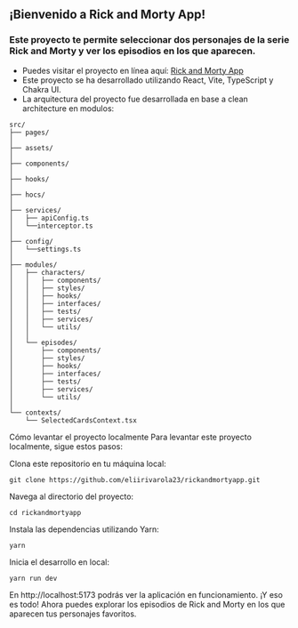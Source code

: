 ## ¡Bienvenido a Rick and Morty App!

### Este proyecto te permite seleccionar dos personajes de la serie Rick and Morty y ver los episodios en los que aparecen.

- Puedes visitar el proyecto en línea aquí: [Rick and Morty App](https://rickandmortydev.vercel.app/)
- Este proyecto se ha desarrollado utilizando React, Vite, TypeScript y Chakra UI.
- La arquitectura del proyecto fue desarrollada en base a clean architecture en modulos:

```
src/
├── pages/
│
├── assets/
│
├── components/
│
├── hooks/
│
├── hocs/
│
├── services/
│   ├── apiConfig.ts
│   └──interceptor.ts
│
├── config/
│   └──settings.ts
│
├── modules/
│   ├── characters/
│   │   ├── components/
│   │   ├── styles/
│   │   ├── hooks/
│   │   ├── interfaces/
│   │   ├── tests/
│   │   ├── services/
│   │   └── utils/
│   │
│   └── episodes/
│       ├── components/
│       ├── styles/
│       ├── hooks/
│       ├── interfaces/
│       ├── tests/
│       ├── services/
│       └── utils/
│
└── contexts/
    └── SelectedCardsContext.tsx

```

Cómo levantar el proyecto localmente Para levantar este proyecto localmente, sigue estos pasos:

Clona este repositorio en tu máquina local:

```
git clone https://github.com/eliirivarola23/rickandmortyapp.git
```

Navega al directorio del proyecto:

```
cd rickandmortyapp
```

Instala las dependencias utilizando Yarn:

```
yarn
```

Inicia el desarrollo en local:

```
yarn run dev
```

En http://localhost:5173 podrás ver la aplicación en funcionamiento. ¡Y eso es todo! Ahora puedes explorar los episodios de Rick and Morty
en los que aparecen tus personajes favoritos.
